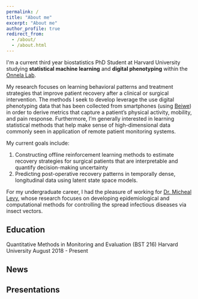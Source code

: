 ```yaml
---
permalink: /
title: "About me"
excerpt: "About me"
author_profile: true
redirect_from: 
  - /about/
  - /about.html
---
```


I'm a current third year biostatistics PhD Student at Harvard University studying **statistical machine learning** and **digital phenotyping** within the [Onnela Lab](https://www.hsph.harvard.edu/onnela-lab/). 

My research focuses on learning behavioral patterns and treatment strategies that improve patient recovery after a clinical or surgical intervention. The methods I seek to develop leverage the use digital phenotyping data that has been collected from smartphones (using [Beiwe](https://www.beiwe.org/)) in order to derive metrics that capture a patient’s physical activity, mobility, and pain response. Furthermore, I’m generally interested in learning statistical methods that help make sense of high-dimensional data commonly seen in application of remote patient monitoring systems.

My current goals include: 
1. Constructing offline reinforcement learning methods to estimate recovery strategies for surgical patients that are interpretable and quantify decision-making uncertainty
1. Predicting post-operative recovery patterns in temporally dense, longitudinal data using latent state space models. 

For my undergraduate career, I had the pleasure of working for [Dr. Micheal Levy](https://www.med.upenn.edu/apps/faculty/index.php/g275/p6363868), whose research focuses on developing epidemiological and computational methods for controlling the spread infectious diseases via insect vectors.

## Education

Quantitative Methods in Monitoring and Evaluation (BST 216)
Harvard University
August 2018 - Present


## News

## Presentations
